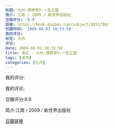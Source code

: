```yaml
---
标题: 九州·缥缈录V·一生之盟
简介: 江南 / 2009 / 新世界出版社
豆瓣评分: '8.9'
链接: https://book.douban.com/subject/3851790/
创建时间: '2009-08-02 10:33:58'
我的评分:
标签: 九州
评论:
date: 2009-08-02 10:33:58
title: 读过 - 九州·缥缈录V·一生之盟
tags: [读书]
categories: [九州]
---
```


我的评分:

我的评论:

豆瓣评分:8.9

简介:江南 / 2009 / 新世界出版社

[豆瓣链接](https://book.douban.com/subject/3851790/)

